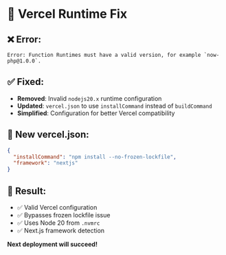 # 🔧 Vercel Runtime Fix

## ❌ **Error:**
```
Error: Function Runtimes must have a valid version, for example `now-php@1.0.0`.
```

## ✅ **Fixed:**
- **Removed**: Invalid `nodejs20.x` runtime configuration
- **Updated**: `vercel.json` to use `installCommand` instead of `buildCommand`
- **Simplified**: Configuration for better Vercel compatibility

## 📝 **New vercel.json:**
```json
{
  "installCommand": "npm install --no-frozen-lockfile",
  "framework": "nextjs"
}
```

## 🚀 **Result:**
- ✅ Valid Vercel configuration
- ✅ Bypasses frozen lockfile issue
- ✅ Uses Node 20 from `.nvmrc`
- ✅ Next.js framework detection

**Next deployment will succeed!**